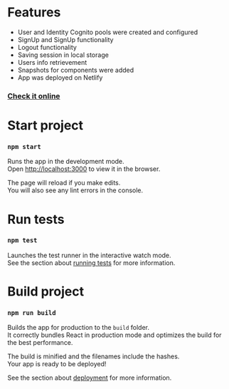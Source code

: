 # Features

* User and Identity Cognito pools were created and configured
* SignUp and SignUp functionality
* Logout functionality
* Saving session in local storage
* Users info retrievement
* Snapshots for components were added
* App was deployed on Netlify

### [Check it online](https://6065a306b1189ef01b0b4e12--eloquent-fermi-c5c782.netlify.app/)


# Start project
### `npm start`

Runs the app in the development mode.\
Open [http://localhost:3000](http://localhost:3000) to view it in the browser.

The page will reload if you make edits.\
You will also see any lint errors in the console.

# Run tests

### `npm test`

Launches the test runner in the interactive watch mode.\
See the section about [running tests](https://facebook.github.io/create-react-app/docs/running-tests) for more information.

# Build project 

### `npm run build`

Builds the app for production to the `build` folder.\
It correctly bundles React in production mode and optimizes the build for the best performance.

The build is minified and the filenames include the hashes.\
Your app is ready to be deployed!

See the section about [deployment](https://facebook.github.io/create-react-app/docs/deployment) for more information.

